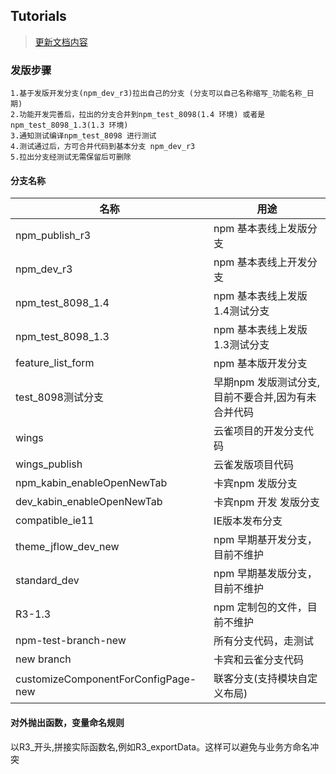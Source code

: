 ## Tutorials

> [更新文档内容](http://share.ark.burgeononline.com/knowledge/documentation_58582)


### 发版步骤
    1.基于发版开发分支(npm_dev_r3)拉出自己的分支 (分支可以自己名称缩写_功能名称_日期)
    2.功能开发完善后，拉出的分支合并到npm_test_8098(1.4 环境) 或者是npm_test_8098_1.3(1.3 环境)
    3.通知测试编译npm_test_8098 进行测试
    4.测试通过后，方可合并代码到基本分支 npm_dev_r3    
    5.拉出分支经测试无需保留后可删除 


#### 分支名称

  
|  名称 |  用途  |
| ------------ | ------------ |
| npm_publish_r3  | npm 基本表线上发版分支   |
| npm_dev_r3  | npm 基本表线上开发分支   |
| npm_test_8098_1.4  | npm 基本表线上发版1.4测试分支   |
| npm_test_8098_1.3  | npm 基本表线上发版1.3测试分支   |
| feature_list_form   | npm 基本版开发分支   |
| test_8098测试分支   | 早期npm 发版测试分支,目前不要合并,因为有未合并代码   |
| wings   | 云雀项目的开发分支代码  |
| wings_publish   | 云雀发版项目代码   |
|npm_kabin_enableOpenNewTab |卡宾npm 发版分支|
|dev_kabin_enableOpenNewTab |卡宾npm 开发 发版分支|
|compatible_ie11|IE版本发布分支|
|theme_jflow_dev_new |npm 早期基开发分支，目前不维护|
|standard_dev |npm 早期基发版分支，目前不维护|
|R3-1.3 |npm 定制包的文件，目前不维护|
|npm-test-branch-new |所有分支代码，走测试|
|new branch |卡宾和云雀分支代码|
|customizeComponentForConfigPage-new|联客分支(支持模块自定义布局)|


#### 对外抛出函数，变量命名规则
以R3_开头,拼接实际函数名,例如R3_exportData。这样可以避免与业务方命名冲突
      








 



